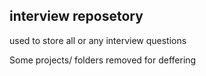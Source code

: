 ## interview reposetory

used to store all or any interview questions


Some projects/ folders removed for deffering
